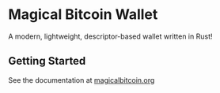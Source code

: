 # Magical Bitcoin Wallet

A modern, lightweight, descriptor-based wallet written in Rust!

## Getting Started

See the documentation at [magicalbitcoin.org](https://magicalbitcoin.org)
